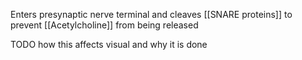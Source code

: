 Enters presynaptic nerve terminal and cleaves [[SNARE proteins]] to prevent [[Acetylcholine]] from being released

TODO how this affects visual and why it is done